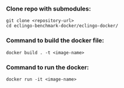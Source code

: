 ### Clone repo with submodules:
```
git clone <repository-url>
cd eclingo-benchmark-docker/eclingo-docker/
```

### Command to build the docker file:
```
docker build . -t <image-name>
```

### Command to run the docker:
```
docker run -it <image-name>
```
